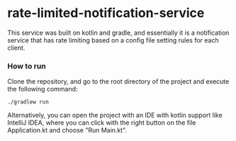 # rate-limited-notification-service

This service was built on kotlin and gradle, and essentially it is a notification service that has rate limiting based on a config file setting rules for each client.


### How to run
Clone the repository, and go to the root directory of the project and execute the following command:
```
./gradlew run
```
Alternatively, you can open the project with an IDE with kotlin support like IntelliJ IDEA, where you can click with the right button on the file Application.kt and choose "Run Main.kt".